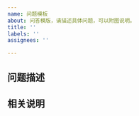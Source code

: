 ```yaml
---
name: 问题模板
about: 问答模版，请描述具体问题，可以附图说明。
title: ''
labels: ''
assignees: ''

---
```


## 问题描述
## 相关说明
